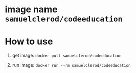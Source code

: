 # image name `samuelclerod/codeeducation`

# How to use

1. get image: `docker pull samuelclerod/codeeducation`

2. run image: `docker run --rm samuelclerod/codeeducation`

